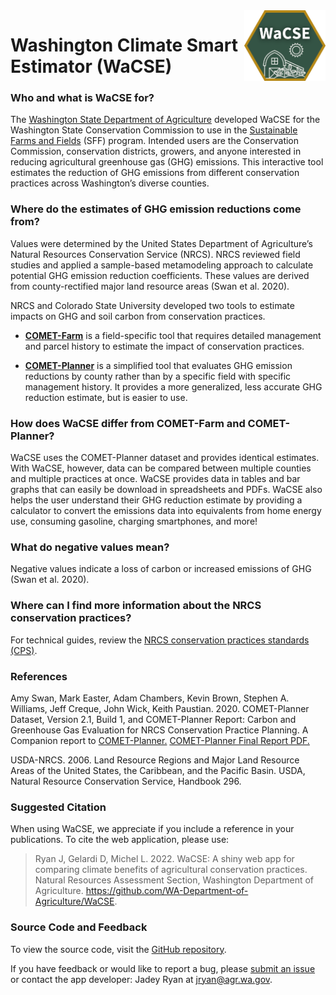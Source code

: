 
<!-- aboutWaCSE.md is generated from aboutWaCSE.Rmd. Please edit that file -->

<img src="img/favicon.png" align="right" width="130"/>

# Washington Climate Smart Estimator (WaCSE)

### Who and what is WaCSE for?

The
<a href= "https://agr.wa.gov/departments/land-and-water/natural-resources" target="_blank">Washington
State Department of Agriculture</a> developed WaCSE for the Washington
State Conservation Commission to use in the
<a href="https://www.scc.wa.gov/sff" target="_blank">Sustainable Farms
and Fields</a> (SFF) program. Intended users are the Conservation
Commission, conservation districts, growers, and anyone interested in
reducing agricultural greenhouse gas (GHG) emissions. This interactive
tool estimates the reduction of GHG emissions from different
conservation practices across Washington’s diverse counties.

### Where do the estimates of GHG emission reductions come from?

Values were determined by the United States Department of Agriculture’s
Natural Resources Conservation Service (NRCS). NRCS reviewed field
studies and applied a sample-based metamodeling approach to calculate
potential GHG emission reduction coefficients. These values are derived
from county-rectified major land resource areas (Swan et al. 2020).

NRCS and Colorado State University developed two tools to estimate
impacts on GHG and soil carbon from conservation practices.

-   <a href="http://comet-farm.com" target="_blank">**COMET-Farm**</a>
    is a field-specific tool that requires detailed management and
    parcel history to estimate the impact of conservation practices.

-   <a href="http://comet-planner.com" target="_blank">**COMET-Planner**</a>
    is a simplified tool that evaluates GHG emission reductions by
    county rather than by a specific field with specific management
    history. It provides a more generalized, less accurate GHG reduction
    estimate, but is easier to use.

### How does WaCSE differ from COMET-Farm and COMET-Planner?

WaCSE uses the COMET-Planner dataset and provides identical estimates.
With WaCSE, however, data can be compared between multiple counties and
multiple practices at once. WaCSE provides data in tables and bar graphs
that can easily be download in spreadsheets and PDFs. WaCSE also helps
the user understand their GHG reduction estimate by providing a
calculator to convert the emissions data into equivalents from home
energy use, consuming gasoline, charging smartphones, and more!

### What do negative values mean?

Negative values indicate a loss of carbon or increased emissions of GHG
(Swan et al. 2020).

### Where can I find more information about the NRCS conservation practices?

For technical guides, review the
<a href="https://www.nrcs.usda.gov/wps/portal/nrcs/main/national/technical/cp/" target="_blank">NRCS
conservation practices standards (CPS)</a>.

### References

Amy Swan, Mark Easter, Adam Chambers, Kevin Brown, Stephen A. Williams,
Jeff Creque, John Wick, Keith Paustian. 2020. COMET-Planner Dataset,
Version 2.1, Build 1, and COMET-Planner Report: Carbon and Greenhouse
Gas Evaluation for NRCS Conservation Practice Planning. A Companion
report to
<a href="http://www.comet-planner.com" target = "_blank">COMET-Planner.</a>
<a href="http://bfuels.nrel.colostate.edu/beta/COMET-Planner_Report_Final.pdf" target = "_blank">COMET-Planner
Final Report PDF.</a>

USDA-NRCS. 2006. Land Resource Regions and Major Land Resource Areas of
the United States, the Caribbean, and the Pacific Basin. USDA, Natural
Resource Conservation Service, Handbook 296.

### Suggested Citation

When using WaCSE, we appreciate if you include a reference in your
publications. To cite the web application, please use:

> Ryan J, Gelardi D, Michel L. 2022. WaCSE: A shiny web app for
> comparing climate benefits of agricultural conservation practices.
> Natural Resources Assessment Section, Washington Department of
> Agriculture. <https://github.com/WA-Department-of-Agriculture/WaCSE>.

### Source Code and Feedback

To view the source code, visit the [GitHub
repository](https://github.com/WA-Department-of-Agriculture/WaCSE).

If you have feedback or would like to report a bug, please [submit an
issue](https://github.com/WA-Department-of-Agriculture/WaCSE/issues) or
contact the app developer: Jadey Ryan at
[jryan@agr.wa.gov](mailto:jryan@agr.wa.gov?subject=WaCSE).
